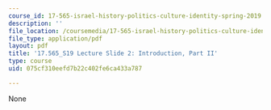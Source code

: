 ```yaml
---
course_id: 17-565-israel-history-politics-culture-identity-spring-2019
description: ''
file_location: /coursemedia/17-565-israel-history-politics-culture-identity-spring-2019/075cf310eefd7b22c402fe6ca433a787_MIT17_565S19_lecslide2.pdf
file_type: application/pdf
layout: pdf
title: '17.565_S19 Lecture Slide 2: Introduction, Part II'
type: course
uid: 075cf310eefd7b22c402fe6ca433a787

---
```

None